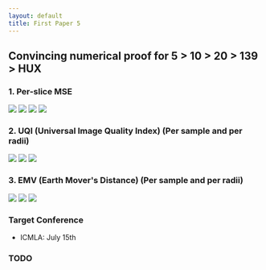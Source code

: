 ```yaml
---
layout: default
title: First Paper 5
---
```


## Convincing numerical proof for 5 > 10 > 20 > 139 > HUX

### 1. Per-slice MSE

<img src="resources/week_25/mse_all.png">
<img src="resources/week_25/mse_masked_all.png">
<img src="resources/week_25/mse_51020.png">
<img src="resources/week_25/mse_masked_51020.png">

### 2. UQI (Universal Image Quality Index) (Per sample and per radii)

<img src="resources/week_25/uqi.png">
<img src="resources/week_25/uqi_all.png">
<img src="resources/week_25/uqi_51020.png">

### 3. EMV (Earth Mover's Distance) (Per sample and per radii)

<img src="resources/week_25/emv.png">
<img src="resources/week_25/emv_all.png">
<img src="resources/week_25/emv_51020.png">

### Target Conference

- ICMLA: July 15th

### TODO